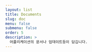 ```yaml
---
layout: list
title: Documents
slug: doc
menu: false
submenu: false
order: 5
description: >
  어플리케이션의 문서나 업데이트등이 담깁니다.
---
```

